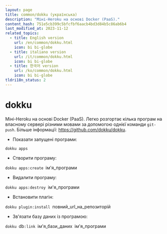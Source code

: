 ```yaml
---
layout: page
title: common/dokku (українська)
description: "Міні-Heroku на основі Docker (PaaS)."
content_hash: 751e5cb399c5bfcfbf6aacb4bd3d84b5c86ab6b4
last_modified_at: 2023-11-12
related_topics:
  - title: English version
    url: /en/common/dokku.html
    icon: bi bi-globe
  - title: italiano version
    url: /it/common/dokku.html
    icon: bi bi-globe
  - title: 한국어 version
    url: /ko/common/dokku.html
    icon: bi bi-globe
tldri18n_status: 2
---
```

# dokku

Міні-Heroku на основі Docker (PaaS).
Легко розгортає кілька програм на власному сервері різними мовами за допомогою однієї команди `git-push`.
Більше інформації: <https://github.com/dokku/dokku>.

- Показати запущені програми:

`dokku apps`

- Створити програму:

`dokku apps:create `<span class="tldr-var badge badge-pill bg-dark-lm bg-white-dm text-white-lm text-dark-dm font-weight-bold">ім'я_програми</span>

- Видалити програму:

`dokku apps:destroy `<span class="tldr-var badge badge-pill bg-dark-lm bg-white-dm text-white-lm text-dark-dm font-weight-bold">ім'я_програми</span>

- Встановити плагін:

`dokku plugin:install `<span class="tldr-var badge badge-pill bg-dark-lm bg-white-dm text-white-lm text-dark-dm font-weight-bold">повний_url_на_репозиторій</span>

- Зв'язати базу даних із програмою:

`dokku `<span class="tldr-var badge badge-pill bg-dark-lm bg-white-dm text-white-lm text-dark-dm font-weight-bold">db</span>`:link `<span class="tldr-var badge badge-pill bg-dark-lm bg-white-dm text-white-lm text-dark-dm font-weight-bold">ім'я_бази_даних</span>` `<span class="tldr-var badge badge-pill bg-dark-lm bg-white-dm text-white-lm text-dark-dm font-weight-bold">ім'я_програми</span>
